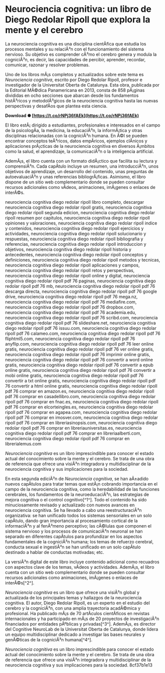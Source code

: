 # Neurociencia cognitiva: un libro de Diego Redolar Ripoll que explora la mente y el cerebro
  
La neurociencia cognitiva es una disciplina cientÃ­fica que estudia los procesos mentales y su relaciÃ³n con el funcionamiento del sistema nervioso. Su objetivo es comprender cÃ³mo el cerebro genera y modula la cogniciÃ³n, es decir, las capacidades de percibir, aprender, recordar, comunicar, razonar y resolver problemas.
  
Uno de los libros mÃ¡s completos y actualizados sobre este tema es *Neurociencia cognitiva*, escrito por Diego Redolar Ripoll, profesor e investigador de la Universitat Oberta de Catalunya. Esta obra, publicada por la Editorial MÃ©dica Panamericana en 2013, consta de 858 pÃ¡ginas divididas en ocho secciones que abarcan desde los fundamentos histÃ³ricos y metodolÃ³gicos de la neurociencia cognitiva hasta las nuevas perspectivas y desafÃ­os que plantea esta ciencia.
 
**Download ✺ [https://t.co/rNPj36fAEk](https://t.co/rNPj36fAEk)**


  
El libro estÃ¡ dirigido a estudiantes, profesionales e interesados en el campo de la psicologÃ­a, la medicina, la educaciÃ³n, la informÃ¡tica y otras disciplinas relacionadas con la cogniciÃ³n humana. En Ã©l se pueden encontrar conceptos teÃ³ricos, datos empÃ­ricos, ejemplos clÃ­nicos y aplicaciones prÃ¡cticas de la neurociencia cognitiva en diversos Ã¡mbitos como la salud, el aprendizaje, la comunicaciÃ³n o la inteligencia artificial.
  
AdemÃ¡s, el libro cuenta con un formato didÃ¡ctico que facilita su lectura y comprensiÃ³n. Cada capÃ­tulo incluye un resumen, una introducciÃ³n, unos objetivos de aprendizaje, un desarrollo del contenido, unas preguntas de autoevaluaciÃ³n y unas referencias bibliogrÃ¡ficas. Asimismo, el libro dispone de un sitio web complementario donde se pueden consultar recursos adicionales como vÃ­deos, animaciones, imÃ¡genes o enlaces de interÃ©s.
 
neurociencia cognitiva diego redolar ripoll libro completo,  descargar neurociencia cognitiva diego redolar ripoll gratis,  neurociencia cognitiva diego redolar ripoll segunda edicion,  neurociencia cognitiva diego redolar ripoll resumen por capitulos,  neurociencia cognitiva diego redolar ripoll opiniones y valoraciones,  neurociencia cognitiva diego redolar ripoll indice y contenidos,  neurociencia cognitiva diego redolar ripoll ejercicios y actividades,  neurociencia cognitiva diego redolar ripoll solucionario y respuestas,  neurociencia cognitiva diego redolar ripoll bibliografia y referencias,  neurociencia cognitiva diego redolar ripoll introduccion y objetivos,  neurociencia cognitiva diego redolar ripoll historia y antecedentes,  neurociencia cognitiva diego redolar ripoll conceptos y definiciones,  neurociencia cognitiva diego redolar ripoll metodos y tecnicas,  neurociencia cognitiva diego redolar ripoll aplicaciones y campos,  neurociencia cognitiva diego redolar ripoll retos y perspectivas,  neurociencia cognitiva diego redolar ripoll online y digital,  neurociencia cognitiva diego redolar ripoll pdf 76 paginas,  neurociencia cognitiva diego redolar ripoll pdf 76 mb,  neurociencia cognitiva diego redolar ripoll pdf 76 descarga directa,  neurociencia cognitiva diego redolar ripoll pdf 76 google drive,  neurociencia cognitiva diego redolar ripoll pdf 76 mega.nz,  neurociencia cognitiva diego redolar ripoll pdf 76 mediafire.com,  neurociencia cognitiva diego redolar ripoll pdf 76 dropbox.com,  neurociencia cognitiva diego redolar ripoll pdf 76 academia.edu,  neurociencia cognitiva diego redolar ripoll pdf 76 scribd.com,  neurociencia cognitiva diego redolar ripoll pdf 76 slideshare.net,  neurociencia cognitiva diego redolar ripoll pdf 76 issuu.com,  neurociencia cognitiva diego redolar ripoll pdf 76 calameo.com,  neurociencia cognitiva diego redolar ripoll pdf 76 fliphtml5.com,  neurociencia cognitiva diego redolar ripoll pdf 76 anyflip.com,  neurociencia cognitiva diego redolar ripoll pdf 76 leer online gratis,  neurociencia cognitiva diego redolar ripoll pdf 76 ver online gratis,  neurociencia cognitiva diego redolar ripoll pdf 76 imprimir online gratis,  neurociencia cognitiva diego redolar ripoll pdf 76 convertir a word online gratis,  neurociencia cognitiva diego redolar ripoll pdf 76 convertir a epub online gratis,  neurociencia cognitiva diego redolar ripoll pdf 76 convertir a mobi online gratis,  neurociencia cognitiva diego redolar ripoll pdf 76 convertir a txt online gratis,  neurociencia cognitiva diego redolar ripoll pdf 76 convertir a html online gratis,  neurociencia cognitiva diego redolar ripoll pdf 76 comprar en amazon.es,  neurociencia cognitiva diego redolar ripoll pdf 76 comprar en casadellibro.com,  neurociencia cognitiva diego redolar ripoll pdf 76 comprar en fnac.es,  neurociencia cognitiva diego redolar ripoll pdf 76 comprar en elcorteingles.es,  neurociencia cognitiva diego redolar ripoll pdf 76 comprar en agapea.com,  neurociencia cognitiva diego redolar ripoll pdf 76 comprar en imosver.com,  neurociencia cognitiva diego redolar ripoll pdf 76 comprar en libreriasinopsis.com,  neurociencia cognitiva diego redolar ripoll pdf 76 comprar en libreriauniversitas.es,  neurociencia cognitiva diego redolar ripoll pdf 76 comprar en libreriaalberti.com,  neurociencia cognitiva diego redolar ripoll pdf 76 comprar en librerialemus.com
  
*Neurociencia cognitiva* es un libro imprescindible para conocer el estado actual del conocimiento sobre la mente y el cerebro. Se trata de una obra de referencia que ofrece una visiÃ³n integradora y multidisciplinar de la neurociencia cognitiva y sus implicaciones para la sociedad.
  
En esta segunda ediciÃ³n de *Neurociencia cognitiva*, se han aÃ±adido nuevos capÃ­tulos para tratar temas que estÃ¡n cobrando importancia en el campo de la neurociencia cognitiva, como la heredabilidad de las funciones cerebrales, los fundamentos de la neuroeducaciÃ³n, las estrategias de mejora cognitiva o el control cognitivo[^1^]. Todo el contenido ha sido minuciosamente revisado y actualizado con nuevos avances en neurociencia cognitiva. Se ha llevado a cabo una reestructuraciÃ³n organizativa: se han unificado todos los sistemas sensoriales en un solo capÃ­tulo, dando gran importancia al procesamiento cortical de la informaciÃ³n y al fenÃ³meno perceptivo; las cÃ©lulas que componen el sistema nervioso y los procesos de comunicaciÃ³n neuronal se han separado en diferentes capÃ­tulos para profundizar en los aspectos fundamentales de la cogniciÃ³n humana; los temas de refuerzo cerebral, conducta sexual e ingestiÃ³n se han unificado en un solo capÃ­tulo destinado a hablar de conductas motivadas; etc.
  
La versiÃ³n digital de este libro incluye contenido adicional como recuadros con aspectos clave de los temas, vÃ­deos y actividades. AdemÃ¡s, el libro cuenta con un sitio web complementario donde se pueden consultar recursos adicionales como animaciones, imÃ¡genes o enlaces de interÃ©s[^2^].
  
*Neurociencia cognitiva* es un libro que ofrece una visiÃ³n global y actualizada de los principales temas y hallazgos de la neurociencia cognitiva. El autor, Diego Redolar Ripoll, es un experto en el estudio del cerebro y la cogniciÃ³n, con una amplia trayectoria acadÃ©mica y profesional. Ha publicado mÃ¡s de 70 artÃ­culos cientÃ­ficos en revistas internacionales y ha participado en mÃ¡s de 20 proyectos de investigaciÃ³n financiados por entidades pÃºblicas y privadas[^3^]. AdemÃ¡s, es director del Cognitive NeuroLab de la Universitat Oberta de Catalunya, donde lidera un equipo multidisciplinar dedicado a investigar las bases neurales y genÃ©ticas de la cogniciÃ³n humana[^4^].
  
*Neurociencia cognitiva* es un libro imprescindible para conocer el estado actual del conocimiento sobre la mente y el cerebro. Se trata de una obra de referencia que ofrece una visiÃ³n integradora y multidisciplinar de la neurociencia cognitiva y sus implicaciones para la sociedad.
 8cf37b1e13
 
